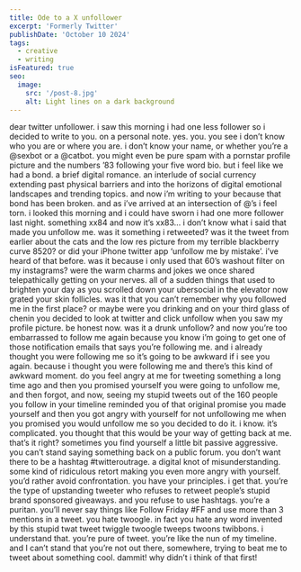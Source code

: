 ```yaml
---
title: Ode to a X unfollower
excerpt: 'Formerly Twitter'
publishDate: 'October 10 2024'
tags:
  - creative
  - writing
isFeatured: true
seo:
  image:
    src: '/post-8.jpg'
    alt: Light lines on a dark background
---
```



dear twitter unfollower. i saw this morning i had one less follower so i decided to write to you. on a personal note. yes. you. you see i don’t know who you are or where you are. i don’t know your name, or whether you’re a @sexbot or a @catbot. you might even be pure spam with a pornstar profile picture and the numbers ’83 following your five word bio. but i feel like we had a bond. a brief digital romance. an interlude of social currency extending past physical barriers and into the horizons of digital emotional landscapes and trending topics. and now i’m writing to your because that bond has been broken. and as i’ve arrived at an intersection of @’s i feel torn. i looked this morning and i could have sworn i had one more follower last night. something xx84 and now it’s xx83… i don’t know what i said that made you unfollow me. was it something i retweeted? was it the tweet from earlier about the cats and the low res picture from my terrible blackberry curve 8520? or did your iPhone twitter app ‘unfollow me by mistake’. i’ve heard of that before. was it because i only used that 60’s washout filter on my instagrams? were the warm charms and jokes we once shared telepathically getting on your nerves. all of a sudden things that used to brighten your day as you scrolled down your ubersocial in the elevator now grated your skin follicles. was it that you can’t remember why you followed me in the first place? or maybe were you drinking and on your third glass of chenin you decided to look at twitter and click unfollow when you saw my profile picture. be honest now. was it a drunk unfollow? and now you’re too embarrassed to follow me again because you know i’m going to get one of those notification emails that says you’re following me. and i already thought you were following me so it’s going to be awkward if i see you again. because i thought you were following me and there’s this kind of awkward moment. do you feel angry at me for tweeting something a long time ago and then you promised yourself you were going to unfollow me, and then forgot, and now, seeing my stupid tweets out of the 160 people you follow in your timeline reminded you of that original promise you made yourself and then you got angry with yourself for not unfollowing me when you promised you would unfollow me so you decided to do it. i know. it’s complicated. you thought that this would be your way of getting back at me. that’s it right? sometimes you find yourself a little bit passive aggressive. you can’t stand saying something back on a public forum. you don’t want there to be a hashtag #twitteroutrage. a digital knot of misunderstanding. some kind of ridiculous retort making you even more angry with yourself. you’d rather avoid confrontation. you have your principles. i get that. you’re the type of upstanding tweeter who refuses to retweet people’s stupid brand sponsored giveaways. and you refuse to use hashtags. you’re a puritan. you’ll never say things like Follow Friday #FF and use more than 3 mentions in a tweet. you hate twoogle. in fact you hate any word invented by this stupid twat tweet twiggle twoogle tweeps twoons twibbons. i understand that. you’re pure of tweet. you’re like the nun of my timeline. and I can’t stand that you’re not out there, somewhere, trying to beat me to tweet about something cool. dammit! why didn’t i think of that first!